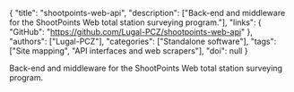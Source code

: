 {
  "title": "shootpoints-web-api",
  "description": ["Back-end and middleware for the ShootPoints Web total station surveying program."],
  "links": {
    "GitHub": "https://github.com/Lugal-PCZ/shootpoints-web-api"
  },
  "authors": ["Lugal-PCZ"],
  "categories": ["Standalone software"],
  "tags": ["Site mapping", "API interfaces and web scrapers"],
  "doi": null
}

<!-- Generated by csv2md.R – do not edit by hand -->

Back-end and middleware for the ShootPoints Web total station surveying program.